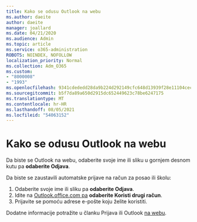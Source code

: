 ```yaml
---
title: Kako se odusu Outlook na webu
ms.author: daeite
author: daeite
manager: joallard
ms.date: 04/21/2020
ms.audience: Admin
ms.topic: article
ms.service: o365-administration
ROBOTS: NOINDEX, NOFOLLOW
localization_priority: Normal
ms.collection: Adm_O365
ms.custom:
- "8000008"
- "1993"
ms.openlocfilehash: 9341cdededd28da9b224d292149cfc648d13939f28e11104cecdec14eef7c5da
ms.sourcegitcommit: b5f7da89a650d2915dc652449623c78be6247175
ms.translationtype: MT
ms.contentlocale: hr-HR
ms.lasthandoff: 08/05/2021
ms.locfileid: "54063152"
---
```

# <a name="how-to-sign-out-of-outlook-on-the-web"></a>Kako se odusu Outlook na webu

Da biste se Outlook na webu, odaberite svoje ime ili sliku u gornjem desnom kutu pa **odaberite Odjava**.

Da biste se zaustavili automatske prijave na račun za posao ili školu:

1. Odaberite svoje ime ili sliku pa **odaberite Odjava**.
1. Idite na [Outlook.office.com pa](https://outlook.office.com/) **odaberite Koristi drugi račun**.
1. Prijavite se pomoću adrese e-pošte koju želite koristiti.

Dodatne informacije potražite u članku Prijava ili Outlook [na webu](https://support.office.com/article/763fab4d-0138-4814-b450-37fc286bcb79).